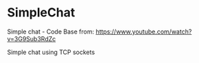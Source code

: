 # SimpleChat
Simple chat - Code Base from: https://www.youtube.com/watch?v=3G9Sub3RdZc

Simple chat using TCP sockets
